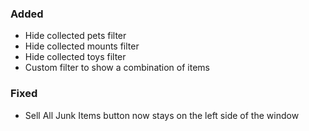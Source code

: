 ### Added
- Hide collected pets filter
- Hide collected mounts filter
- Hide collected toys filter
- Custom filter to show a combination of items

### Fixed
- Sell All Junk Items button now stays on the left side of the window